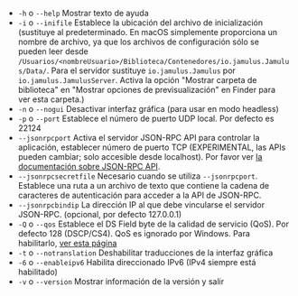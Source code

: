 
[comment]: # (This is an include file for use in multiple documents)

- `-h` o `--help` Mostrar texto de ayuda
- `-i` o `--inifile` Establece la ubicación del archivo de inicialización
  (sustituye al predeterminado. En macOS simplemente proporciona un nombre
  de archivo, ya que los archivos de configuración sólo se pueden leer desde
  `/Usuarios/<nombreUsuario>/Biblioteca/Contenedores/io.jamulus.Jamulus/Data/`.
  Para el servidor sustituye `io.jamulus.Jamulus` por
  `io.jamulus.JamulusServer`. Activa la opción "Mostrar carpeta de
  biblioteca" en "Mostrar opciones de previsualización" en Finder para ver
  esta carpeta.)
- `-n` o `--nogui` Desactivar interfaz gráfica (para usar en modo headless)
- `-p` o `--port` Establece el número de puerto UDP local. Por defecto es
  22124
- `--jsonrpcport` Activa el servidor JSON-RPC API para controlar la
  aplicación, establecer número de puerto TCP (EXPERIMENTAL, las APIs pueden
  cambiar; solo accesible desde localhost). Por favor ver [la documentación
  sobre JSON-RPC
  API](https://github.com/jamulussoftware/jamulus/blob/main/docs/JSON-RPC.md).
- `--jsonrpcsecretfile` Necesario cuando se utiliza
  `--jsonrpcport`. Establece una ruta a un archivo de texto que contiene la
  cadena de caracteres de autenticación para acceder a la API de JSON-RPC.
- `--jsonrpcbindip` La dirección IP al que debe vincularse el servidor
  JSON-RPC. (opcional, por defecto 127.0.0.1)
- `-Q` o `--qos` Establece el DS Field byte de la calidad de servicio
  (QoS). Por defecto 128 (DSCP/CS4). QoS es ignorado por Windows. Para
  habilitarlo, [ver esta página](QOS-Windows)
- `-t` o `--notranslation` Deshabilitar traducciones de la interfaz gráfica
- `-6` o `--enableipv6` Habilita direccionado IPv6 (IPv4 siempre está
  habilitado)
- `-v` o `--version` Mostrar información de la versión y salir
